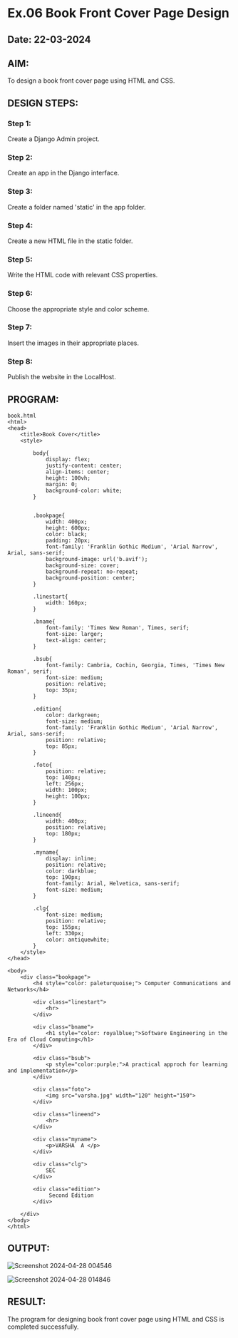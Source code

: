 # Ex.06 Book Front Cover Page Design
## Date: 22-03-2024

## AIM:
To design a book front cover page using HTML and CSS.

## DESIGN STEPS:

### Step 1:
Create a Django Admin project.

### Step 2:
Create an app in the Django interface.

### Step 3:
Create a folder named 'static' in the app folder.

### Step 4:
Create a new HTML file in the static folder.

### Step 5:
Write the HTML code with relevant CSS properties.

### Step 6:
Choose the appropriate style and color scheme.

### Step 7:
Insert the images in their appropriate places.

### Step 8:
Publish the website in the LocalHost.

## PROGRAM:
~~~
book.html
<html>
<head>
    <title>Book Cover</title>
    <style>
        
        body{
            display: flex;
            justify-content: center;
            align-items: center;
            height: 100vh;
            margin: 0;
            background-color: white; 
        }
        

        .bookpage{
            width: 400px;
            height: 600px;
            color: black;
            padding: 20px;
            font-family: 'Franklin Gothic Medium', 'Arial Narrow', Arial, sans-serif;
            background-image: url('b.avif');
            background-size: cover;
            background-repeat: no-repeat;
            background-position: center;
        }

        .linestart{
            width: 160px;
        }

        .bname{
            font-family: 'Times New Roman', Times, serif;
            font-size: larger;
            text-align: center;
        }

        .bsub{
            font-family: Cambria, Cochin, Georgia, Times, 'Times New Roman', serif;
            font-size: medium;
            position: relative;
            top: 35px;
        }

        .edition{
            color: darkgreen;
            font-size: medium;
            font-family: 'Franklin Gothic Medium', 'Arial Narrow', Arial, sans-serif;
            position: relative;
            top: 85px;
        }

        .foto{
            position: relative;
            top: 140px;
            left: 256px;
            width: 100px;
            height: 100px;
        }
       
        .lineend{
            width: 400px;
            position: relative;
            top: 180px;
        }

        .myname{
            display: inline;
            position: relative;
            color: darkblue;
            top: 190px;
            font-family: Arial, Helvetica, sans-serif;
            font-size: medium;
        }

        .clg{
            font-size: medium;
            position: relative;
            top: 155px;
            left: 330px;
            color: antiquewhite;
        }
    </style>
</head>

<body>
    <div class="bookpage">
        <h4 style="color: paleturquoise;"> Computer Communications and Networks</h4>

        <div class="linestart">
            <hr>
        </div>

        <div class="bname">
            <h1 style="color: royalblue;">Software Engineering in the Era of Cloud Computing</h1>
        </div>

        <div class="bsub">
            <p style="color:purple;">A practical approch for learning and implementation</p>   
        </div>

        <div class="foto">
            <img src="varsha.jpg" width="120" height="150">
        </div>

        <div class="lineend">
            <hr>
        </div>

        <div class="myname">
            <p>VARSHA  A </p>
        </div>

        <div class="clg">
            SEC
        </div>

        <div class="edition">
             Second Edition
        </div>

    </div>
</body>
</html>
~~~

## OUTPUT:

![Screenshot 2024-04-28 004546](https://github.com/04Varsha/cover/assets/149035374/1fd7a735-9bd8-45e4-b381-499a5d7324c9)

![Screenshot 2024-04-28 014846](https://github.com/04Varsha/cover/assets/149035374/74f2875c-eeb1-44c8-8249-54a4da89b6d7)


## RESULT:
The program for designing book front cover page using HTML and CSS is completed successfully.
